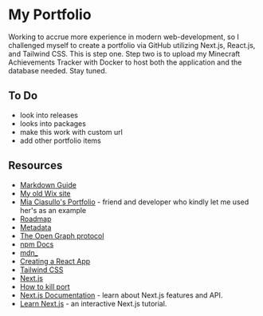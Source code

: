 # My Portfolio

Working to accrue more experience in modern web-development, so I challenged myself to create a portfolio via GitHub utilizing Next.js, React.js, and Tailwind CSS. This is step one. Step two is to upload my Minecraft Achievements Tracker with Docker to host both the application and the database needed. Stay tuned.

## To Do

- look into releases
- looks into packages
- make this work with custom url
- add other portfolio items

## Resources

- [Markdown Guide](https://www.markdownguide.org/)
- [My old Wix site](https://kimnlivingston.wixsite.com/portfolio)
- [Mia Ciasullo's Portfolio](https://github.com/miacias) - friend and developer who kindly let me used her's as an example
- [Roadmap](https://roadmap.sh/)
- [Metadata](https://web.dev/learn/html/metadata)
- [The Open Graph protocol](https://ogp.me/)
- [npm Docs](https://docs.npmjs.com/)
- [mdn_](https://developer.mozilla.org/en-US/)
- [Creating a React App](https://react.dev/learn/creating-a-react-app)
- [Tailwind CSS](https://tailwindcss.com/docs/installation/framework-guides/nextjs)
- [Next.js](https://nextjs.org/docs/app/getting-started/project-structure#open-graph-and-twitter-images)
- [How to kill port](https://sentry.io/answers/kill-process-using-port-in-windows/)
- [Next.js Documentation](https://nextjs.org/docs) - learn about Next.js features and API.
- [Learn Next.js](https://nextjs.org/learn) - an interactive Next.js tutorial.